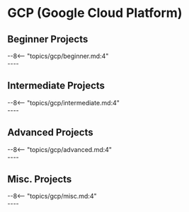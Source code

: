 # GCP (Google Cloud Platform)

## Beginner Projects
<div>
--8<-- "topics/gcp/beginner.md:4"
</div>
----

## Intermediate Projects
<div>
--8<-- "topics/gcp/intermediate.md:4"
</div>
----

## Advanced Projects
<div>
--8<-- "topics/gcp/advanced.md:4"
</div>
----

## Misc. Projects
<div>
--8<-- "topics/gcp/misc.md:4"
</div>
----



